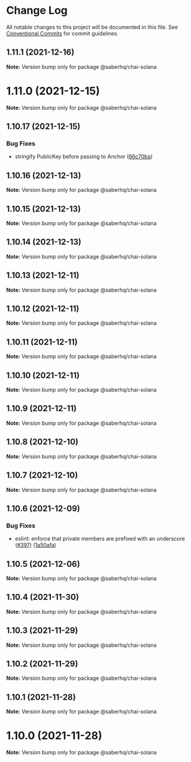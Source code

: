 # Change Log

All notable changes to this project will be documented in this file.
See [Conventional Commits](https://conventionalcommits.org) for commit guidelines.

## 1.11.1 (2021-12-16)

**Note:** Version bump only for package @saberhq/chai-solana





# 1.11.0 (2021-12-15)

**Note:** Version bump only for package @saberhq/chai-solana





## 1.10.17 (2021-12-15)

### Bug Fixes

- stringify PublicKey before passing to Anchor ([66c70ba](https://github.com/saber-hq/saber-common/commit/66c70ba0c6fd88e9eb8a9361ce31c6c157d2f37d))

## 1.10.16 (2021-12-13)

**Note:** Version bump only for package @saberhq/chai-solana

## 1.10.15 (2021-12-13)

**Note:** Version bump only for package @saberhq/chai-solana

## 1.10.14 (2021-12-13)

**Note:** Version bump only for package @saberhq/chai-solana

## 1.10.13 (2021-12-11)

**Note:** Version bump only for package @saberhq/chai-solana

## 1.10.12 (2021-12-11)

**Note:** Version bump only for package @saberhq/chai-solana

## 1.10.11 (2021-12-11)

**Note:** Version bump only for package @saberhq/chai-solana

## 1.10.10 (2021-12-11)

**Note:** Version bump only for package @saberhq/chai-solana

## 1.10.9 (2021-12-11)

**Note:** Version bump only for package @saberhq/chai-solana

## 1.10.8 (2021-12-10)

**Note:** Version bump only for package @saberhq/chai-solana

## 1.10.7 (2021-12-10)

**Note:** Version bump only for package @saberhq/chai-solana

## 1.10.6 (2021-12-09)

### Bug Fixes

- eslint: enforce that private members are prefixed with an underscore ([#397](https://github.com/saber-hq/saber-common/issues/397)) ([1a50afa](https://github.com/saber-hq/saber-common/commit/1a50afaf13cb4389ba009fd4bdf206a4db2cad93))

## 1.10.5 (2021-12-06)

**Note:** Version bump only for package @saberhq/chai-solana

## 1.10.4 (2021-11-30)

**Note:** Version bump only for package @saberhq/chai-solana

## 1.10.3 (2021-11-29)

**Note:** Version bump only for package @saberhq/chai-solana

## 1.10.2 (2021-11-29)

**Note:** Version bump only for package @saberhq/chai-solana

## 1.10.1 (2021-11-28)

**Note:** Version bump only for package @saberhq/chai-solana

# 1.10.0 (2021-11-28)

**Note:** Version bump only for package @saberhq/chai-solana
